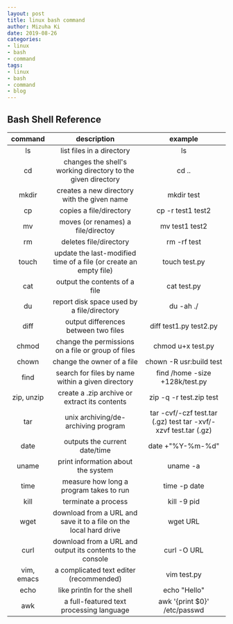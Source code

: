 ```yaml
---
layout: post
title: linux bash command
author: Mizuha Ki
date: 2019-08-26
categories:
- linux
- bash
- command
tags:
- linux
- bash
- command
- blog
---
```


## Bash Shell Reference
command | description | example
:--: | :---: | :---: 
ls | list files in a directory | ls
cd | changes the shell's working directory to the given directory | cd ..
mkdir | creates a new directory with the given name | mkdir test
cp | copies a file/directory | cp -r test1 test2
mv | moves (or renames) a file/directoy | mv test1 test2
rm | deletes file/directory | rm -rf test
touch | update the last-modified time of a file (or create an empty file) | touch test.py
cat | output the contents of a file | cat test.py
du | report disk space used by a file/directory | du -ah ./  
diff | output differences between two files | diff test1.py test2.py
chmod | change the permissions on a file or group of files | chmod u+x test.py
chown | change the owner of a file | chown -R usr:build test
find | search for files by name within a given directory | find /home -size +128k/test.py
zip, unzip | create a .zip archive or extract its contents | zip -q -r test.zip test
tar | unix archiving/de-archiving program | tar -cvf/-czf test.tar (.gz) test  tar -xvf/-xzvf test.tar (.gz)
date | outputs the current date/time | date +"%Y-%m-%d"
uname | print information about the system  | uname -a
time | measure how long a program takes to run | time -p date
kill | terminate a process | kill -9 pid
wget | download from a URL and save it to a file on the local hard drive | wget URL
curl | download from a URL and output its contents to the console | curl -O URL
vim, emacs | a complicated text editer (recommended) | vim test.py
echo | like println for the shell | echo "Hello"
awk | a full-featured text processing language | awk '{print $0}' /etc/passwd


